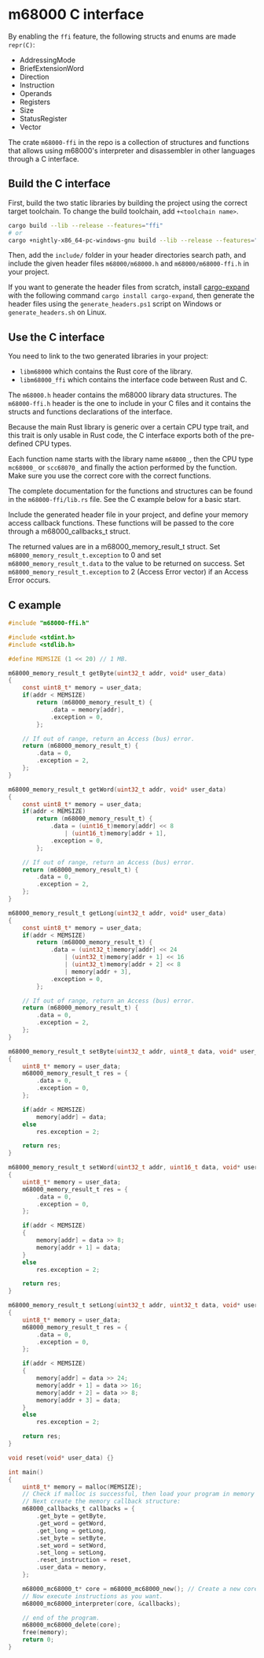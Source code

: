 # m68000 C interface

By enabling the `ffi` feature, the following structs and enums are made `repr(C)`:
- AddressingMode
- BriefExtensionWord
- Direction
- Instruction
- Operands
- Registers
- Size
- StatusRegister
- Vector

The crate `m68000-ffi` in the repo is a collection of structures and functions that allows using m68000's
interpreter and disassembler in other languages through a C interface.

## Build the C interface

First, build the two static libraries by building the project using the correct target toolchain.
To change the build toolchain, add `+<toolchain name>`.
```sh
cargo build --lib --release --features="ffi"
# or
cargo +nightly-x86_64-pc-windows-gnu build --lib --release --features="ffi"
```

Then, add the `include/` folder in your header directories search path, and include the given header files `m68000/m68000.h` and `m68000/m68000-ffi.h` in your project.

If you want to generate the header files from scratch, install [cargo-expand](https://github.com/dtolnay/cargo-expand) with the following command `cargo install cargo-expand`, then generate the header files using the `generate_headers.ps1` script on Windows or `generate_headers.sh` on Linux.

## Use the C interface

You need to link to the two generated libraries in your project:
- `libm68000` which contains the Rust core of the library.
- `libm68000_ffi` which contains the interface code between Rust and C.

The `m68000.h` header contains the m68000 library data structures.
The `m68000-ffi.h` header is the one to include in your C files and it contains the structs and functions declarations of the interface.

Because the main Rust library is generic over a certain CPU type trait, and this trait is only usable in Rust code, the C interface exports both of the pre-defined CPU types.

Each function name starts with the library name `m68000_`, then the CPU type `mc68000_` or `scc68070_` and finally the action performed by the function. Make sure you use the correct core with the correct functions.

The complete documentation for the functions and structures can be found in the `m68000-ffi/lib.rs` file.
See the C example below for a basic start.

Include the generated header file in your project, and define your memory access callback functions. These functions will be passed to the core through a m68000_callbacks_t struct.

The returned values are in a m68000_memory_result_t struct. Set `m68000_memory_result_t.exception` to 0 and set `m68000_memory_result_t.data` to the value to be returned on success. Set `m68000_memory_result_t.exception` to 2 (Access Error vector) if an Access Error occurs.

## C example

```c
#include "m68000-ffi.h"

#include <stdint.h>
#include <stdlib.h>

#define MEMSIZE (1 << 20) // 1 MB.

m68000_memory_result_t getByte(uint32_t addr, void* user_data)
{
    const uint8_t* memory = user_data;
    if(addr < MEMSIZE)
        return (m68000_memory_result_t) {
            .data = memory[addr],
            .exception = 0,
        };

    // If out of range, return an Access (bus) error.
    return (m68000_memory_result_t) {
        .data = 0,
        .exception = 2,
    };
}

m68000_memory_result_t getWord(uint32_t addr, void* user_data)
{
    const uint8_t* memory = user_data;
    if(addr < MEMSIZE)
        return (m68000_memory_result_t) {
            .data = (uint16_t)memory[addr] << 8
                | (uint16_t)memory[addr + 1],
            .exception = 0,
        };

    // If out of range, return an Access (bus) error.
    return (m68000_memory_result_t) {
        .data = 0,
        .exception = 2,
    };
}

m68000_memory_result_t getLong(uint32_t addr, void* user_data)
{
    const uint8_t* memory = user_data;
    if(addr < MEMSIZE)
        return (m68000_memory_result_t) {
            .data = (uint32_t)memory[addr] << 24
                | (uint32_t)memory[addr + 1] << 16
                | (uint32_t)memory[addr + 2] << 8
                | memory[addr + 3],
            .exception = 0,
        };

    // If out of range, return an Access (bus) error.
    return (m68000_memory_result_t) {
        .data = 0,
        .exception = 2,
    };
}

m68000_memory_result_t setByte(uint32_t addr, uint8_t data, void* user_data)
{
    uint8_t* memory = user_data;
    m68000_memory_result_t res = {
        .data = 0,
        .exception = 0,
    };

    if(addr < MEMSIZE)
        memory[addr] = data;
    else
        res.exception = 2;

    return res;
}

m68000_memory_result_t setWord(uint32_t addr, uint16_t data, void* user_data)
{
    uint8_t* memory = user_data;
    m68000_memory_result_t res = {
        .data = 0,
        .exception = 0,
    };

    if(addr < MEMSIZE)
    {
        memory[addr] = data >> 8;
        memory[addr + 1] = data;
    }
    else
        res.exception = 2;

    return res;
}

m68000_memory_result_t setLong(uint32_t addr, uint32_t data, void* user_data)
{
    uint8_t* memory = user_data;
    m68000_memory_result_t res = {
        .data = 0,
        .exception = 0,
    };

    if(addr < MEMSIZE)
    {
        memory[addr] = data >> 24;
        memory[addr + 1] = data >> 16;
        memory[addr + 2] = data >> 8;
        memory[addr + 3] = data;
    }
    else
        res.exception = 2;

    return res;
}

void reset(void* user_data) {}

int main()
{
    uint8_t* memory = malloc(MEMSIZE);
    // Check if malloc is successful, then load your program in memory here.
    // Next create the memory callback structure:
    m68000_callbacks_t callbacks = {
        .get_byte = getByte,
        .get_word = getWord,
        .get_long = getLong,
        .set_byte = setByte,
        .set_word = setWord,
        .set_long = setLong,
        .reset_instruction = reset,
        .user_data = memory,
    };

    m68000_mc68000_t* core = m68000_mc68000_new(); // Create a new core.
    // Now execute instructions as you want.
    m68000_mc68000_interpreter(core, &callbacks);

    // end of the program.
    m68000_mc68000_delete(core);
    free(memory);
    return 0;
}
```
